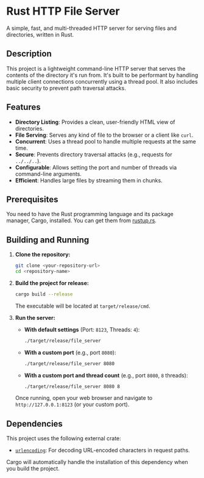 # Rust HTTP File Server

A simple, fast, and multi-threaded HTTP server for serving files and directories, written in Rust.

## Description

This project is a lightweight command-line HTTP server that serves the contents of the directory it's run from. It's built to be performant by handling multiple client connections concurrently using a thread pool. It also includes basic security to prevent path traversal attacks.

## Features

-   **Directory Listing**: Provides a clean, user-friendly HTML view of directories.
-   **File Serving**: Serves any kind of file to the browser or a client like `curl`.
-   **Concurrent**: Uses a thread pool to handle multiple requests at the same time.
-   **Secure**: Prevents directory traversal attacks (e.g., requests for `../../..`).
-   **Configurable**: Allows setting the port and number of threads via command-line arguments.
-   **Efficient**: Handles large files by streaming them in chunks.

## Prerequisites

You need to have the Rust programming language and its package manager, Cargo, installed. You can get them from [rustup.rs](https://rustup.rs/).

## Building and Running

1.  **Clone the repository:**
    ```sh
    git clone <your-repository-url>
    cd <repository-name>
    ```

2.  **Build the project for release:**
    ```sh
    cargo build --release
    ```
    The executable will be located at `target/release/cmd`.

3.  **Run the server:**

    *   **With default settings** (Port: `8123`, Threads: `4`):
        ```sh
        ./target/release/file_server
        ```

    *   **With a custom port** (e.g., port `8080`):
        ```sh
        ./target/release/file_server 8080
        ```

    *   **With a custom port and thread count** (e.g., port `8080`, `8` threads):
        ```sh
        ./target/release/file_server 8080 8
        ```

    Once running, open your web browser and navigate to `http://127.0.0.1:8123` (or your custom port).

## Dependencies

This project uses the following external crate:
-   [`urlencoding`](https://crates.io/crates/urlencoding): For decoding URL-encoded characters in request paths.

Cargo will automatically handle the installation of this dependency when you build the project.
